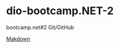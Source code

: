 # dio-bootcamp.NET-2
bootcamp.net#2 Git/GitHub

[Makdown](https://www.markdownguide.org/basic-syntax/)
